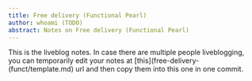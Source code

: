 ```yaml
---
title: Free delivery (Functional Pearl)
author: whoami (TODO)
abstract: Notes on Free delivery (Functional Pearl)
---
```


This is the liveblog notes.  In case there are multiple
people liveblogging, you can temporarily edit your notes
at [this](free-delivery-(funct/template.md) url and then copy them into this one in one
commit.

